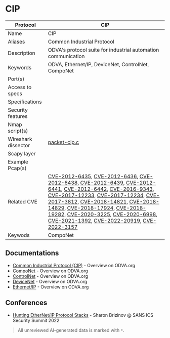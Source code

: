 # CIP

| Protocol | CIP |
|---|---|
| Name | CIP |
| Aliases | Common Industrial Protocol |
| Description | ODVA's protocol suite for industrial automation communication |
| Keywords | ODVA, Ethernet/IP, DeviceNet, ControlNet, CompoNet |
| Port(s) |  |
| Access to specs |  |
| Specifications |  |
| Security features |  |
| Nmap script(s) |  |
| Wireshark dissector | [packet-cip.c](https://github.com/wireshark/wireshark/blob/master/epan/dissectors/packet-cip.c) |
| Scapy layer |  |
| Example Pcap(s) |  |
| Related CVE | [CVE-2012-6435](https://nvd.nist.gov/vuln/detail/CVE-2012-6435), [CVE-2012-6436](https://nvd.nist.gov/vuln/detail/CVE-2012-6436), [CVE-2012-6438](https://nvd.nist.gov/vuln/detail/CVE-2012-6438), [CVE-2012-6439](https://nvd.nist.gov/vuln/detail/CVE-2012-6439), [CVE-2012-6441](https://nvd.nist.gov/vuln/detail/CVE-2012-6441), [CVE-2012-6442](https://nvd.nist.gov/vuln/detail/CVE-2012-6442), [CVE-2016-9343](https://nvd.nist.gov/vuln/detail/CVE-2016-9343), [CVE-2017-12233](https://nvd.nist.gov/vuln/detail/CVE-2017-12233), [CVE-2017-12234](https://nvd.nist.gov/vuln/detail/CVE-2017-12234), [CVE-2017-3812](https://nvd.nist.gov/vuln/detail/CVE-2017-3812), [CVE-2018-14821](https://nvd.nist.gov/vuln/detail/CVE-2018-14821), [CVE-2018-14829](https://nvd.nist.gov/vuln/detail/CVE-2018-14829), [CVE-2018-17924](https://nvd.nist.gov/vuln/detail/CVE-2018-17924), [CVE-2018-19282](https://nvd.nist.gov/vuln/detail/CVE-2018-19282), [CVE-2020-3225](https://nvd.nist.gov/vuln/detail/CVE-2020-3225), [CVE-2020-6998](https://nvd.nist.gov/vuln/detail/CVE-2020-6998), [CVE-2021-1392](https://nvd.nist.gov/vuln/detail/CVE-2021-1392), [CVE-2022-20919](https://nvd.nist.gov/vuln/detail/CVE-2022-20919), [CVE-2022-3157](https://nvd.nist.gov/vuln/detail/CVE-2022-3157) |
| Keywods | CompoNet |

## Documentations
- [Common Industrial Protocol (CIP)](https://www.odva.org/technology-standards/key-technologies/common-industrial-protocol-cip/) - Overview on ODVA.org
- [CompoNet](https://www.odva.org/technology-standards/other-technologies/componet/) - Overview on ODVA.org
- [ControlNet](https://www.odva.org/technology-standards/other-technologies/controlnet/) - Overview on ODVA.org
- [DeviceNet](https://www.odva.org/technology-standards/key-technologies/devicenet/) - Overview on ODVA.org
- [Ethernet/IP](https://www.odva.org/technology-standards/key-technologies/ethernet-ip/) - Overview on ODVA.org
## Conferences
- [Hunting EtherNet/IP Protocol Stacks](https://www.youtube.com/watch?v=0jftEYDo0ao) - Sharon Brizinov @ SANS ICS Security Summit 2022

> All unreviewed AI-generated data is marked with `*`.
